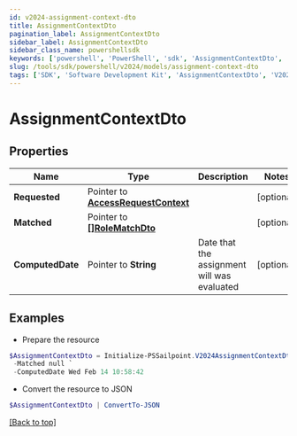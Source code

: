 ```yaml
---
id: v2024-assignment-context-dto
title: AssignmentContextDto
pagination_label: AssignmentContextDto
sidebar_label: AssignmentContextDto
sidebar_class_name: powershellsdk
keywords: ['powershell', 'PowerShell', 'sdk', 'AssignmentContextDto', 'V2024AssignmentContextDto'] 
slug: /tools/sdk/powershell/v2024/models/assignment-context-dto
tags: ['SDK', 'Software Development Kit', 'AssignmentContextDto', 'V2024AssignmentContextDto']
---
```



# AssignmentContextDto

## Properties

Name | Type | Description | Notes
------------ | ------------- | ------------- | -------------
**Requested** |  Pointer to [**AccessRequestContext**](access-request-context) |  | [optional] 
**Matched** |  Pointer to [**[]RoleMatchDto**](role-match-dto) |  | [optional] 
**ComputedDate** |  Pointer to **String** | Date that the assignment will was evaluated | [optional] 

## Examples

- Prepare the resource
```powershell
$AssignmentContextDto = Initialize-PSSailpoint.V2024AssignmentContextDto  -Requested null `
 -Matched null `
 -ComputedDate Wed Feb 14 10:58:42
```

- Convert the resource to JSON
```powershell
$AssignmentContextDto | ConvertTo-JSON
```


[[Back to top]](#) 

